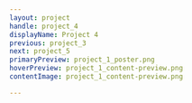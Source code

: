 ```yaml
---
layout: project
handle: project_4
displayName: Project 4
previous: project_3
next: project_5
primaryPreview: project_1_poster.png
hoverPreview: project_1_content-preview.png
contentImage: project_1_content-preview.png

---
```


